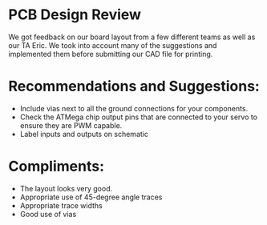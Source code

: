 # PCB Design Review
We got feedback on our board layout from a few different teams as well as our TA Eric. We took into account many of the suggestions and implemented them before submitting our CAD file for printing.

# Recommendations and Suggestions:
* Include vias next to all the ground connections for your components.
* Check the ATMega chip output pins that are connected to your servo to ensure they are PWM capable.
* Label inputs and outputs on schematic

# Compliments:
* The layout looks very good.
* Appropriate use of 45-degree angle traces
* Appropriate trace widths
* Good use of vias
